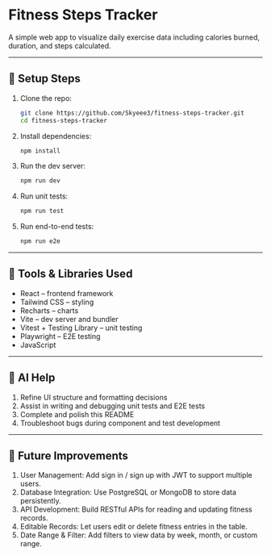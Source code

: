 # Fitness Steps Tracker

A simple web app to visualize daily exercise data including calories burned, duration, and steps calculated.

---

## 🔧 Setup Steps

1. Clone the repo:
   ```bash
   git clone https://github.com/Skyeee3/fitness-steps-tracker.git
   cd fitness-steps-tracker
   ```

2. Install dependencies:
   ```bash
   npm install
   ```

3. Run the dev server:
   ```bash
   npm run dev
   ```

4. Run unit tests:
   ```bash
   npm run test
   ```

5. Run end-to-end tests:
   ```bash
   npm run e2e
   ```

---

## 🧰 Tools & Libraries Used

- React – frontend framework  
- Tailwind CSS – styling  
- Recharts – charts  
- Vite – dev server and bundler  
- Vitest + Testing Library – unit testing  
- Playwright – E2E testing  
- JavaScript 

---

## 🤖 AI Help

1. Refine UI structure and formatting decisions  
2. Assist in writing and debugging unit tests and E2E tests  
3. Complete and polish this README  
4. Troubleshoot bugs during component and test development  

---

## 🚀 Future Improvements

1. User Management: Add sign in / sign up with JWT to support multiple users.
2. Database Integration: Use PostgreSQL or MongoDB to store data persistently.
3. API Development: Build RESTful APIs for reading and updating fitness records.
4. Editable Records: Let users edit or delete fitness entries in the table.
5. Date Range & Filter: Add filters to view data by week, month, or custom range.
